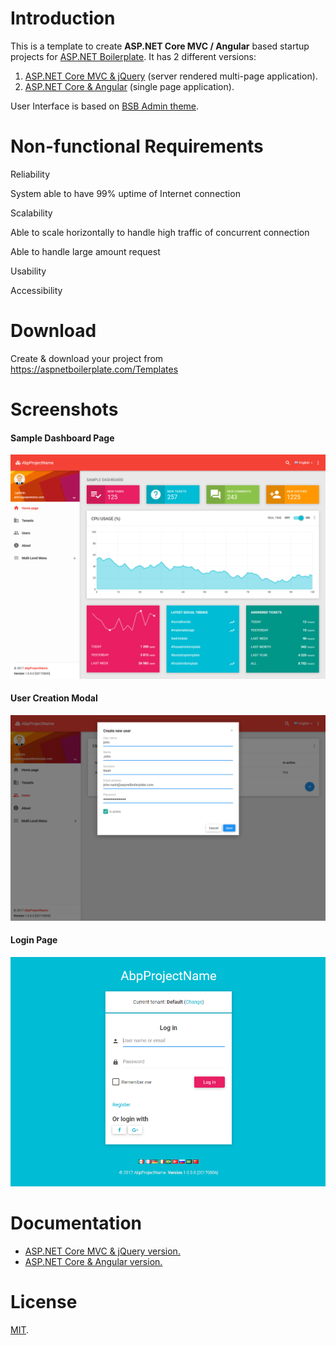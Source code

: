 # Introduction

This is a template to create **ASP.NET Core MVC / Angular** based startup projects for [ASP.NET Boilerplate](https://aspnetboilerplate.com/Pages/Documents). It has 2 different versions:

1. [ASP.NET Core MVC & jQuery](https://aspnetboilerplate.com/Pages/Documents/Zero/Startup-Template-Core) (server rendered multi-page application).
2. [ASP.NET Core & Angular](https://aspnetboilerplate.com/Pages/Documents/Zero/Startup-Template-Angular) (single page application).
 
User Interface is based on [BSB Admin theme](https://github.com/gurayyarar/AdminBSBMaterialDesign).

# Non-functional Requirements

Reliability

System able to have 99% uptime of Internet connection

Scalability

Able to scale horizontally to handle high traffic of concurrent connection

Able to handle large amount request

Usability

Accessibility

# Download

Create & download your project from https://aspnetboilerplate.com/Templates

# Screenshots

#### Sample Dashboard Page
![](_screenshots/module-zero-core-template-ui-home.png)

#### User Creation Modal
![](_screenshots/module-zero-core-template-ui-user-create-modal.png)

#### Login Page

![](_screenshots/module-zero-core-template-ui-login.png)

# Documentation

* [ASP.NET Core MVC & jQuery version.](https://aspnetboilerplate.com/Pages/Documents/Zero/Startup-Template-Core)
* [ASP.NET Core & Angular  version.](https://aspnetboilerplate.com/Pages/Documents/Zero/Startup-Template-Angular)

# License

[MIT](LICENSE).
